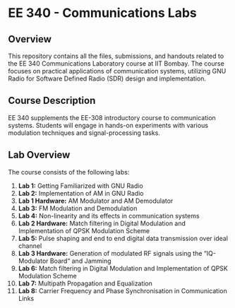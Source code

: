 # EE 340 - Communications Labs

## Overview
This repository contains all the files, submissions, and handouts related to the EE 340 Communications Laboratory course at IIT Bombay. The course focuses on practical applications of communication systems, utilizing GNU Radio for Software Defined Radio (SDR) design and implementation.

## Course Description
EE 340 supplements the EE-308 introductory course to communication systems. Students will engage in hands-on experiments with various modulation techniques and signal-processing tasks.

## Lab Overview
The course consists of the following labs:

1. **Lab 1:** Getting Familiarized with GNU Radio
2. **Lab 2:** Implementation of AM in GNU Radio
3. **Lab 1 Hardware:** AM Modulator and AM Demodulator
4. **Lab 3:** FM Modulation and Demodulation
5. **Lab 4:** Non-linearity and its effects in communication systems
6. **Lab 2 Hardware:** Match filtering in Digital Modulation and Implementation of QPSK Modulation Scheme
7. **Lab 5:** Pulse shaping and end to end digital data transmission over ideal channel
8. **Lab 3 Hardware:** Generation of modulated RF signals using the “IQ-Modulator Board“ and Jamming
9. **Lab 6:** Match filtering in Digital Modulation and Implementation of QPSK Modulation Scheme
10. **Lab 7:** Multipath Propagation and Equalization
11. **Lab 8:** Carrier Frequency and Phase Synchronisation in Communication Links
